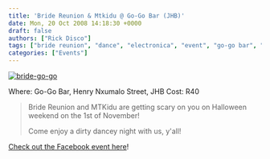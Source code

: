 ```yaml
---
title: 'Bride Reunion & Mtkidu @ Go-Go Bar (JHB)'
date: Mon, 20 Oct 2008 14:18:30 +0000
draft: false
authors: ["Rick Disco"]
tags: ["bride reunion", "dance", "electronica", "event", "go-go bar", "halloween", "jhb", "johannesburg", "live electro", "mtkidu"]
categories: ["Events"]
---
```


[![](/wp-content/uploads/2008/10/bride-go-go-300x240.jpg "bride-go-go")](/wp-content/uploads/2008/10/bride-go-go.jpg)

Where: Go-Go Bar, Henry Nxumalo Street, JHB Cost: R40

> Bride Reunion and MTKidu are getting scary on you on Halloween weekend on the 1st of November!
>
> Come enjoy a dirty dancey night with us, y'all!

[Check out the Facebook event here](http://www.facebook.com/event.php?eid=31401667798 "Facebook Event")!

